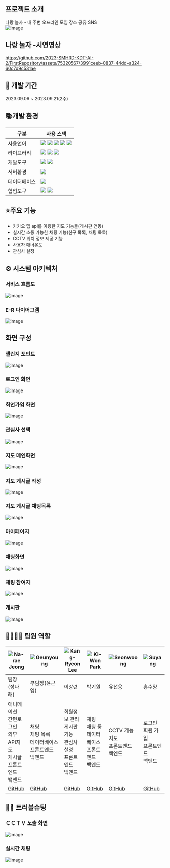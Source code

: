 ## 프로젝트 소개
나랑 놀자 - 내 주변 오프라인 모임 장소 공유  SNS  
![image](https://github.com/2023-SMHRD-KDT-AI-2/FirstRepository/assets/75320567/90fc9a8b-f3f1-4f2d-93ff-d7e6e6a57f4b)


## 나랑 놀자 -시연영상
https://github.com/2023-SMHRD-KDT-AI-2/FirstRepository/assets/75320567/3991ceeb-0837-44dd-a324-60c7d9c531ae


## 📅 개발 기간
2023.09.06 ~ 2023.09.21(2주)


## 📚개발 환경
| 구분 | 사용 스택 |
| --- | --- |
| 사용언어 | <img src="https://img.shields.io/badge/java-007396?style=for-the-badge&logo=java&logoColor=white">  <img src="https://img.shields.io/badge/html5-E34F26?style=for-the-badge&logo=html5&logoColor=white"> <img src="https://img.shields.io/badge/css-1572B6?style=for-the-badge&logo=css3&logoColor=white"> <img src="https://img.shields.io/badge/javascript-F7DF1E?style=for-the-badge&logo=javascript&logoColor=black"> <img src="https://img.shields.io/badge/jquery-0769AD?style=for-the-badge&logo=jquery&logoColor=white">| 
| 라이브러리 | <img src="https://img.shields.io/badge/socket(ws)-007396?style=for-the-badge&logo=java&logoColor=white"> <img src="https://img.shields.io/badge/bootstrap-7952B3?style=for-the-badge&logo=bootstrap&logoColor=white"> <img src="https://img.shields.io/badge/kakao API-FFCD00?style=for-the-badge&logo=kakao&logoColor=white"> |
| 개발도구 |<img src="https://img.shields.io/badge/vscode-4285F4?style=for-the-badge&logo=visualstudiocode&logoColor=white"> <img src="https://img.shields.io/badge/eclips-2C2255?style=for-thebadge&logo=eclipseide&logoColor=white">|
| 서버환경 | <img src="https://img.shields.io/badge/apache tomcat-F8DC75?style=for- thebadge&logo=apachetomcat&logoColor=white"> |
| 데이터베이스 | <img src="https://img.shields.io/badge/oracle-F80000?style=for-the-badge&logo=oracle&logoColor=white"> |
| 협업도구 | <img src="https://img.shields.io/badge/github-181717?style=for-the-badge&logo=github&logoColor=white"> <img src="https://img.shields.io/badge/git-F05032?style=for-the-badge&logo=git&logoColor=white">|


## ⭐주요 기능
- 카카오 맵 api를 이용한 지도 기능들(게시판 연동)
- 실시간 소통 가능한 채팅 기능(친구 목록, 채팅 목록)
- CCTV 위치 정보 제공 기능
- 사용자 매너온도
- 관심사 설정


## ⚙ 시스템 아키텍처


### 서비스 흐름도
![image](https://github.com/2023-SMHRD-KDT-AI-2/FirstRepository/assets/75320567/fbab25a6-d9fe-4891-bac3-e8d0e12de7c9)

### E-R 다이어그램
![image](https://github.com/2023-SMHRD-KDT-AI-2/FirstRepository/assets/75320567/986f2865-f93b-4f56-9b35-483f6920d07a)

## 화면 구성


### 챌린지 포인트
![image](https://github.com/2023-SMHRD-KDT-AI-2/FirstRepository/assets/75320567/98188b6f-be36-4c32-9644-ede2010ffa01)


### 로그인 화면
![image](https://github.com/2023-SMHRD-KDT-AI-2/FirstRepository/assets/75320567/ad6d087b-8893-461b-8f16-9a161d34207c)


### 회언가입 화면
![image](https://github.com/2023-SMHRD-KDT-AI-2/FirstRepository/assets/75320567/0e824cc8-4a61-48ab-b02c-f362ee3028cd)


### 관심사 선택
![image](https://github.com/2023-SMHRD-KDT-AI-2/FirstRepository/assets/75320567/d1415dd9-4fd7-47b6-a255-fd3933cfe862)


### 지도 메인화면
![image](https://github.com/2023-SMHRD-KDT-AI-2/FirstRepository/assets/75320567/0ffa6e70-fd45-4c4e-8497-9c91bd443873)


### 지도 게시글 작성
![image](https://github.com/2023-SMHRD-KDT-AI-2/FirstRepository/assets/75320567/b5df3a7c-3e56-4a9e-b2d2-aa1773bb368d)


### 지도 게시글 채팅목록 
![image](https://github.com/2023-SMHRD-KDT-AI-2/FirstRepository/assets/75320567/2b09c2a6-ef2a-46e8-a263-748237b38ed2)


### 마이페이지
![image](https://github.com/2023-SMHRD-KDT-AI-2/FirstRepository/assets/75320567/8ba438b3-76c8-48e6-b47d-e11f355c7215)


### 채팅화면 
![image](https://github.com/2023-SMHRD-KDT-AI-2/FirstRepository/assets/75320567/cfbf3c41-f3e1-4976-9b80-e6c93362318a)


### 채팅 참여자
![image](https://github.com/2023-SMHRD-KDT-AI-2/FirstRepository/assets/75320567/a34dc87c-4803-4f44-8b37-0f1fb8f12c48)


### 게시판
![image](https://github.com/2023-SMHRD-KDT-AI-2/FirstRepository/assets/75320567/5a9fedcb-8f49-4ae1-b63a-860a6a78b8b2)




## 👨‍👩‍👦‍👦 팀원 역할

| ![Na-rae Jeong](https://github.com/2023-SMHRD-KDT-AI-2/FirstRepository/assets/75320567/7e24dc5d-17cb-4da6-bff5-6158879242e5) | ![Geunyoung](https://github.com/2023-SMHRD-KDT-AI-2/FirstRepository/assets/75320567/a8bc7704-ea36-45b8-bc52-fc2c16643b92) | ![Kang-Ryeon Lee](https://github.com/2023-SMHRD-KDT-AI-2/FirstRepository/assets/75320567/12972ba8-7e87-436c-b336-add507697d66) | ![Ki-Won Park](https://github.com/2023-SMHRD-KDT-AI-2/FirstRepository/assets/75320567/0d5f1ebc-1869-4a51-93a4-7db8180f57b4) | ![Seonwoong](https://github.com/2023-SMHRD-KDT-AI-2/FirstRepository/assets/75320567/5434300a-28bd-424f-b4c1-f6796fa8c228) | ![Suyang](https://github.com/2023-SMHRD-KDT-AI-2/FirstRepository/assets/75320567/28e05f7f-6c81-40a7-acc3-4d0907a90c68) |
|-----------------------------------|---------------------------------|-------------------------|---------------------|----------------------------------------|----------------------|
| 팀장 (정나래) | 부팀장(윤근영) | 이강련 | 박기원 | 유선웅 | 홍수양 |
| 애니메이션 <br> 간편로그인 <br> 외부API지도  <br> 게시글 <br> 프톤트엔드 <br> 백엔드 | 채팅 <br> 채팅 목록 <br> 데이터베이스 <br> 프론트엔드 <br>  백엔드 | 회원정보 관리 <br> 게시판 기능 <br> 관심사 설정 <br> 프론트엔드 <br>  백엔드 | 채팅 <br> 채팅 룸<br> 데이터베이스<br> 프론트엔드 <br>  백엔드 | CCTV 기능 <br> 지도 <br> 프론트엔드 <br>  백엔드 | 로그인 <br> 회원 가입 <br> 프론트엔드 <br>  백엔드 |
| [GitHub](https://github.com/NaraeJung) | [GitHub](https://github.com/gueanyoung) | [GitHub](https://github.com/Krkdfus) | [GitHub](https://github.com/parkgo0504) | [GitHub](https://github.com/YUSeanWoong) | [GitHub](https://github.com/hongsuyang) |











## 🤾‍♂️ 트러블슈팅


### ＣＣＴＶ 노출 화면 
![image](https://github.com/2023-SMHRD-KDT-AI-2/FirstRepository/assets/75320567/83ac3aa3-05dd-4c70-8bef-59483fe20171)


### 실시간 채팅
![image](https://github.com/2023-SMHRD-KDT-AI-2/FirstRepository/assets/75320567/4893403a-dc90-4a10-afa3-b7cd268dba49)


